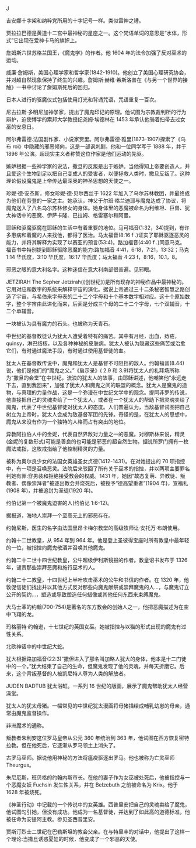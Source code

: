 <title>Dictionary of Satanism</title> <link href="css.css" rel="stylesheet" type="text/css"> 

J

吉安娜十字架和纳粹党所用的十字记号一样。类似雷神之锤。

贾拉拉巴德是黄道十二宫中最神秘的星座之一。这个梵语单词的意思是“水体，形式”它出现在爱神卡马的旗帜上。

詹姆斯六世苏格兰国王，《魔鬼学》的作者。他 1604 年的法令加强了反对巫术的运动。

威廉·詹姆斯，美国心理学家和哲学家(1842-1910)。他创立了美国心理研究协会，并对超自然现象保持了终生的兴趣。詹姆斯·赫维·希斯洛普在《与另一个世界的接触》一书中讨论了詹姆斯死后的回归。

日本人进行的驱魔仪式包括使用灯光和背诵咒语，咒语重复一百次。

尼古拉斯·多明尼加神学家，提出了魔鬼印记的原理。他试图为宗教裁判所的行为辩护，迫使博学的索邦大学教授纪尧姆·埃德林在 1453 年承认他骑着扫帚去过女巫的安息日。

阿尔弗雷德.法国剧作家、小说家贾里。阿尔弗雷德·雅里(1873-1907)探索了《乌布 roi》中隐藏的邪恶倾向，这是一部讽刺剧，他和一位同学写于 1888 年，并于 1896 年公演。超现实主义者称赞这位作家是他们运动的先驱。

嫉妒根据一些神学家的说法，撒旦的反叛是出于嫉妒。当他得知上帝要创造人，并且爱这个生物到足以把自己变成人的受害者，以便拯救人类时，撒旦反叛了。这种理论假设魔鬼是上帝传达最深奥的神圣思想的天使之一。

珍妮·德·安杰斯，修女珍妮·德·贝尔西丝于 1622 年加入了乌尔苏林教团，并最终成为他们在劳登的一家之主。她承认，神父于尔班·格兰迪耶与魔鬼达成了协议，将魔鬼送入了八名乌尔苏林修女的身体。她身体里的恶魔被命名为利维坦、巨兽、犹太神话中的恶魔、伊萨卡隆、巴拉姆、格雷塞尔和阿曼。

耶稣和驱魔驱魔在耶稣的生活中有着重要的地位。马可福音(1:32，34)提到，有许多患病和着魔的人来找他，都得了医治。马太福音(8:16 f .)证实了耶稣驱逐恶灵的能力，并将其解释为实现了以赛亚的预言(53:4)。路加福音(4:40 f .)同意马克。福音书中特别提到耶稣驱除恶魔的能力:路加福音 4:41，6:18，7:21，13:32；马克 1:14 华氏度，3:10 华氏度，16:17 华氏度；马太福音 4:23 f，8:16，10.1，8。

邪恶之眼的意大利名字。这种迷信在意大利南部很普遍。见邪眼。

JETZIRAH The Sepher Jetzirah(《创世纪》)是所有现存的神秘作品中最神秘的。它用对应和数字的系统来解释宇宙的演化。据说上帝通过三十二条秘密智慧之路创造了宇宙，与希伯来字母表的二十二个字母和十个基本数字相对应。这十个原始数字，整个宇宙由此进化而来，后面是分成三个母的二十二个字母，七个双辅音，十二个单辅音。

一块被认为具有魔力的石头。也被称为天青石。

中世纪的基督教徒认为犹太人遭受着特有的痛苦。其中有月经，出血，痔疮，quinsy，淋巴结核，以及各种神秘的皮肤病。犹太人被认为隐藏这些痛苦或治愈它们，有时通过魔法手段，有时通过使用基督徒的血。

犹太人在基督教传说中，魔鬼和犹太人是基督不可阻挡的敌人。约翰福音(8.44)说，他们是他们的“魔鬼之父。”《启示录》( 2.9 和 3.9)将犹太人的礼拜场所称为“撒旦的会堂”在中世纪，流浪的犹太人的故事，由耶稣讲述，他嘲笑他“永远走下去，直到我回来”，加强了犹太人和魔鬼之间的联盟的概念。犹太人是魔鬼的造物，与真理的力量作战，这是一个弥漫在中世纪文学中的观念。提阿非罗的传说，他直接把自己的灵魂卖给了一个犹太人，或者在一个犹太人的帮助下把灵魂卖给了魔鬼，代表了中世纪基督徒对犹太人的态度。人们普遍认为，当敌基督试图把自己树立为上帝时，犹太人会成为敌基督军团的先锋。奇怪的是，在犹太人的思想中，魔鬼从来没有作为一个独特的人格而占有突出的地位。

异教阿拉伯人中的金妮，代表自然界敌对力量之一的恶魔。对穆斯林来说，精灵(金妮的复数形式)可能是善良的也可能是邪恶的超自然生物。据说所罗门拥有一枚魔法戒指，这枚戒指给了他控制精灵的力量。

被称为奥尔良少女的法国女英雄圣女贞德(1412-1431)。在对她提出的 70 项指控中，有一项是召唤恶灵。法院后来驳回了所有关于巫术的指控，并以两项主要罪名判她有罪:穿男装和拒绝接受教会的权威。1431 年，她因“故态复萌、异教徒、叛教者、偶像崇拜者”被逐出教会并烧死后，被授予“德高望重者”(1904 年)，宣福礼(1908 年)，并被追封为圣徒(1920 年)。

约伯记第一个被魔鬼迫害的人(约伯记 1:6-12)。

据报道，海地人崇拜一个至高无上的邪恶存在。

约翰尼斯，医生的名字由法国里昂卡梅尔教堂的高级牧师让·安托万·布朗使用。

约翰十二世教皇，从 954 年到 964 年。他是登上圣彼得宝座时所有教皇中最年轻的一位，被指控向魔鬼敬酒并召唤其他魔鬼。

约翰二十二世十四世纪教皇，公牛超级伊利斯镜报的作者。教皇诏书发布于 1326 年，谴责那些崇拜恶魔和施行巫术的人。

约翰二十二教皇，十四世纪上半叶攻击巫术的公牛和书信的作者。在 1320 年，他敦促信徒们找出并以其他方式反对那些向魔鬼献祭或崇拜魔鬼的人…，与魔鬼订立公开的契约…，塑造或导致塑造任何蜡像或其他任何东西来束缚魔鬼。

大马士革的约翰(700-754)是著名的东方教会的创始人之一，他把恶魔描述为在空中飞翔的龙。

玛格丽特·约翰逊，十七世纪的英国女巫。她被指控与以猫的形式出现的魔鬼有过性关系。

北欧神话中的中世纪大蛇。

犹大根据路加福音(22:3)“撒但进入了那名叫加略人犹大的身体，他本是十二门徒中的一个。”犹大结束了自己的生命，但魔鬼发现了他的灵魂，并每天折磨它。后来，这个背叛基督的人被凯尼特人尊为人类的解放者。

JUDEN BADTUB 犹太浴缸。一系列 16 世纪的版画，展示了魔鬼帮助犹太人经营澡堂。

犹太人的犹太母猪。一幅常见的中世纪犹太漫画将母猪描绘成哺乳幼崽的母亲，通常由魔鬼监督操作。

非洲魔术的通称。

叛教者朱利安这位罗马皇帝从公元 360 年统治到 363 年，他试图在西方恢复密特拉教。但在他死后，它逐渐从罗马领土上消失了。

古罗马巫师。据说他用神秘的方法将瘟疫驱逐出罗马。他也被称为亡灵巫师 Theurgus。

朱尼厄斯，班贝格的约翰内斯市长。在他的妻子作为女巫被处死后，他被指控与一个恶魔女妖 Fuchsin 发生性关系，并在 Belzebuth 之前被命名为 Krix。他于 1628 年被烧死。

《神圣行动》中记载的一个传说中的女英雄。西普里安把自己的灵魂卖给了魔鬼，他试图勾引她，但没有成功。他成为一名基督徒，并达到了如此高的道德标准，他被任命为安提阿主教。参见圣西普里安。

贾斯汀烈士二世纪在巴勒斯坦的教会父亲。在与特里丰的对话中，他提出了这样一个理论:当撒旦诱惑夏娃的时候，他变成了一个邪恶的天使。